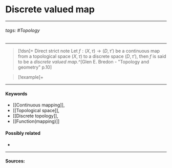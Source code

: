 # Discrete valued map
***
###### tags: #Topology 
***
>[!dsn]+ Direct strict note
>Let $f:(X,\tau)\to(D,\tau')$ be a continuous map from a topological space $(X,\tau)$ to a discrete space $(D,\tau')$, then $f$ is said to be a *discrete valued map*.^[Glen E. Bredon - "Topology and geometry" p.10]

>[!example]+ 
>
***
#### Keywords
- [[Continuous mapping]],
- [[Topological space]],
- [[Discrete topology]],
- [[Function(mapping)]]
#### Possibly related
- 
***
#### Sources: